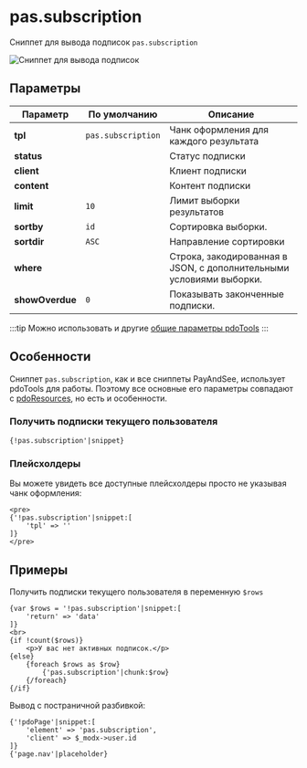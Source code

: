 # pas.subscription

Сниппет для вывода подписок `pas.subscription`

![Сниппет для вывода подписок](https://file.modx.pro/files/6/7/a/67a4c2f286f8a304b135ef555203f755.png)

## Параметры

| Параметр        | По умолчанию       | Описание                                                            |
|-----------------|--------------------|---------------------------------------------------------------------|
| **tpl**         | `pas.subscription` | Чанк оформления для каждого результата                              |
| **status**      |                    | Статус подписки                                                     |
| **client**      |                    | Клиент подписки                                                     |
| **content**     |                    | Контент подписки                                                    |
| **limit**       | `10`               | Лимит выборки результатов                                           |
| **sortby**      | `id`               | Сортировка выборки.                                                 |
| **sortdir**     | `ASC`              | Направление сортировки                                              |
| **where**       |                    | Строка, закодированная в JSON, с дополнительными условиями выборки. |
| **showOverdue** | `0`                | Показывать законченные подписки.                                    |

:::tip
Можно использовать и другие [общие параметры pdoTools][0104]
:::

## Особенности

Сниппет `pas.subscription`, как и все сниппеты PayAndSee, использует pdoTools для работы.
Поэтому все основные его параметры совпадают с [pdoResources][010101], но есть и особенности.

### Получить подписки текущего пользователя

```fenom
{!pas.subscription'|snippet}
```

### Плейсхолдеры

Вы можете увидеть все доступные плейсхолдеры просто не указывая чанк оформления:

```fenom
<pre>
{'!pas.subscription'|snippet:[
    'tpl' => ''
]}
</pre>
```

## Примеры

Получить подписки текущего пользователя в переменную `$rows`

```fenom
{var $rows = '!pas.subscription'|snippet:[
    'return' => 'data'
]}
<br>
{if !count($rows)}
    <p>У вас нет активных подписок.</p>
{else}
    {foreach $rows as $row}
        {'pas.subscription'|chunk:$row}
    {/foreach}
{/if}
```

Вывод с постраничной разбивкой:

```fenom
{'!pdoPage'|snippet:[
    'element' => 'pas.subscription',
    'client' => $_modx->user.id
]}
{'page.nav'|placeholder}
```

[0104]: /components/pdotools/general-parameters
[010101]: /components/pdotools/snippets/pdoresources
